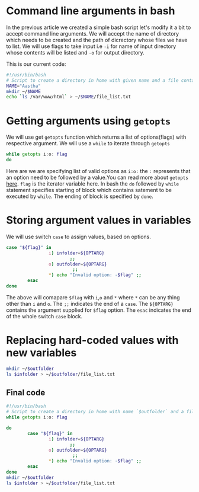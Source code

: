 # Command line arguments in bash
In the previous article we created a simple bash script let's modify it a bit to accept command line arguments.
We will accept the name of directory which needs to be created and the path of dicrectory whose files we have to list.
We will use flags to take input i.e `-i` for name of input directory whose contents will be listed and `-o` for output directory.

This is our current code:
```bash
#!/usr/bin/bash
# Script to create a directory in home with given name and a file containing list of files present in /var/www/html
NAME="Aastha"
mkdir ~/$NAME
echo `ls /var/www/html` > ~/$NAME/file_list.txt
```
# Getting arguments using `getopts`
We will use get `getopts` function which returns a list of options(flags) with respective argument. 
We will use a `while` to iterate through `getopts`
```bash
while getopts i:o: flag 
do
```
Here are we are specifying list of valid options as `i:o:` the `:` represents that an option need to be followed by a value.You can read more about `getopts` [here](https://www.mkssoftware.com/docs/man1/getopts.1.asp).
`flag` is the iterator variable here. In bash  the `do` followed  by `while` statement specifies starting of block which contains satement to be executed by `while`. The ending of block is specified by `done`.

# Storing argument values in variables
We will use switch `case` to assign values, based on options.
```bash
case "${flag}" in
                i) infolder=${OPTARG}
                        ;;
                o) outfolder=${OPTARG}
                         ;;
                *) echo "Invalid option: -$flag" ;;
        esac
done
```
The above will comapare `$flag` with `i`,`o` and `*` where `*` can be any thing other than `i` and `o`. The `;;` indicates the end of a `case`. The `${OPTARG}` contains the argument supplied for `$flag` option.
The `esac` indicates the end of the whole switch `case` block.

# Replacing hard-coded values with new variables
```bash
mkdir ~/$outfolder 
ls $infolder > ~/$outfolder/file_list.txt
```

## Final code
```bash
#!/usr/bin/bash
# Script to create a directory in home with name `$outfolder` and a file containing list of files present in`$infolder`
while getopts i:o: flag

do
        case "${flag}" in
                i) infolder=${OPTARG}
                        ;;
                o) outfolder=${OPTARG}
                         ;;
                *) echo "Invalid option: -$flag" ;;
        esac
done
mkdir ~/$outfolder 
ls $infolder > ~/$outfolder/file_list.txt
```

